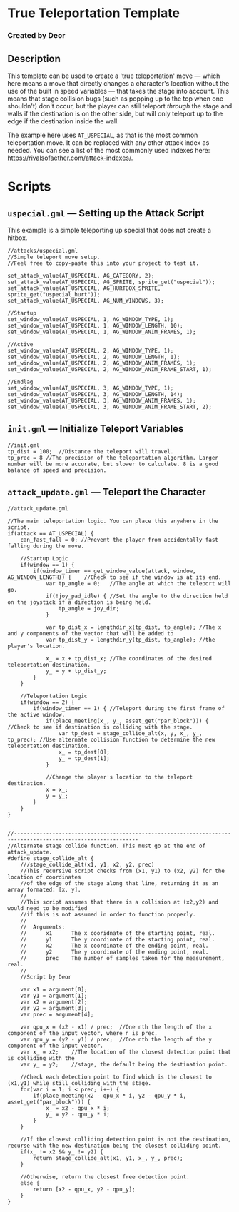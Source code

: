 # True Teleportation Template
### Created by Deor

## Description
This template can be used to create a 'true teleportation' move — which here means a move that directly changes a character's location without the use of the built in speed variables — that takes the stage into account. This means that stage collision bugs (such as popping up to the top when one shouldn't) don't occur, but the player can still teleport *through* the stage and walls if the destination is on the other side, but will only teleport up to the edge if the destination inside the wall.

The example here uses `AT_USPECIAL`, as that is the most common teleportation move. It can be replaced with any other attack index as needed. You can see a list of the most commonly used indexes here: https://rivalsofaether.com/attack-indexes/.

# Scripts
## `uspecial.gml` — Setting up the Attack Script
This example is a simple teleporting up special that does not create a hitbox.
```GML
//attacks/uspecial.gml
//Simple teleport move setup.
//Feel free to copy-paste this into your project to test it.

set_attack_value(AT_USPECIAL, AG_CATEGORY, 2);
set_attack_value(AT_USPECIAL, AG_SPRITE, sprite_get("uspecial"));
set_attack_value(AT_USPECIAL, AG_HURTBOX_SPRITE, sprite_get("uspecial_hurt"));
set_attack_value(AT_USPECIAL, AG_NUM_WINDOWS, 3);

//Startup
set_window_value(AT_USPECIAL, 1, AG_WINDOW_TYPE, 1);
set_window_value(AT_USPECIAL, 1, AG_WINDOW_LENGTH, 10);
set_window_value(AT_USPECIAL, 1, AG_WINDOW_ANIM_FRAMES, 1);

//Active
set_window_value(AT_USPECIAL, 2, AG_WINDOW_TYPE, 1);
set_window_value(AT_USPECIAL, 2, AG_WINDOW_LENGTH, 1);
set_window_value(AT_USPECIAL, 2, AG_WINDOW_ANIM_FRAMES, 1);
set_window_value(AT_USPECIAL, 2, AG_WINDOW_ANIM_FRAME_START, 1);

//Endlag
set_window_value(AT_USPECIAL, 3, AG_WINDOW_TYPE, 1);
set_window_value(AT_USPECIAL, 3, AG_WINDOW_LENGTH, 14);
set_window_value(AT_USPECIAL, 3, AG_WINDOW_ANIM_FRAMES, 1);
set_window_value(AT_USPECIAL, 3, AG_WINDOW_ANIM_FRAME_START, 2);
```

## `init.gml` — Initialize Teleport Variables
```GML
//init.gml
tp_dist = 100;  //Distance the teleport will travel.
tp_prec = 8 //The precision of the teleportation algorithm. Larger number will be more accurate, but slower to calculate. 8 is a good balance of speed and precision.
```
## `attack_update.gml` — Teleport the Character
```GML
//attack_update.gml

//The main teleportation logic. You can place this anywhere in the script.
if(attack == AT_USPECIAL) {
    can_fast_fall = 0; //Prevent the player from accidentally fast falling during the move.
    
    //Startup Logic
    if(window == 1) {
        if(window_timer == get_window_value(attack, window, AG_WINDOW_LENGTH)) {    //Check to see if the window is at its end.
            var tp_angle = 0;   //The angle at which the teleport will go.
            if(!joy_pad_idle) { //Set the angle to the direction held on the joystick if a direction is being held.
                tp_angle = joy_dir;
            }
        
            var tp_dist_x = lengthdir_x(tp_dist, tp_angle); //The x and y components of the vector that will be added to
            var tp_dist_y = lengthdir_y(tp_dist, tp_angle); //the player's location.
            
            x_ = x + tp_dist_x; //The coordinates of the desired teleportation destination.
            y_ = y + tp_dist_y;
        }
    }
    
    //Teleportation Logic
    if(window == 2) {
        if(window_timer == 1) { //Teleport during the first frame of the active window.
            if(place_meeting(x_, y_, asset_get("par_block"))) { //Check to see if destination is colliding with the stage.
                var tp_dest = stage_collide_alt(x, y, x_, y_, tp_prec); //Use alternate collision function to determine the new teleportation destination.
                x_ = tp_dest[0];
                y_ = tp_dest[1];
            }
            
            //Change the player's location to the teleport destination.
            x = x_;
            y = y_;
        }
    }
}


//-------------------------------------------------------------------------------------------------------------
//Alternate stage collide function. This must go at the end of attack_update.
#define stage_collide_alt {
    ///stage_collide_alt(x1, y1, x2, y2, prec)
    //This recursive script checks from (x1, y1) to (x2, y2) for the location of coordinates
    //of the edge of the stage along that line, returning it as an array formated: [x, y].
    //
    //This script assumes that there is a collision at (x2,y2) and would need to be modified
    //if this is not assumed in order to function properly.
    //
    //  Arguments:
    //      x1      The x cooridnate of the starting point, real.
    //      y1      The y coordinate of the starting point, real.
    //      x2      The x coordinate of the ending point, real.
    //      y2      The y coordinate of the ending point, real.
    //      prec    The number of samples taken for the measurement, real.
    //
    //Script by Deor
    
    var x1 = argument[0];
    var y1 = argument[1];
    var x2 = argument[2];
    var y2 = argument[3];
    var prec = argument[4];
    
    var qpu_x = (x2 - x1) / prec;  //One nth the length of the x component of the input vector, where n is prec.
    var qpu_y = (y2 - y1) / prec;  //One nth the length of the y component of the input vector.
    var x_ = x2;    //The location of the closest detection point that is colliding with the
    var y_ = y2;    //stage, the default being the destination point.
    
    //Check each detection point to find which is the closest to (x1,y1) while still colliding with the stage.
    for(var i = 1; i < prec; i++) {
        if(place_meeting(x2 - qpu_x * i, y2 - qpu_y * i, asset_get("par_block"))) {
            x_ = x2 - qpu_x * i;
            y_ = y2 - qpu_y * i;
        }
    }
    
    //If the closest colliding detection point is not the destination, recurse with the new destination being the closest colliding point.
    if(x_ != x2 && y_ != y2) {
        return stage_collide_alt(x1, y1, x_, y_, prec);
    }
        
    //Otherwise, return the closest free detection point.
    else {
        return [x2 - qpu_x, y2 - qpu_y];
    }
}
```